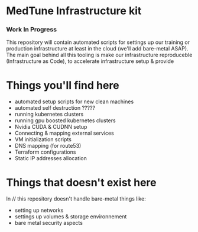 # MedTune Infrastructure kit

### Work In Progress

This repository will contain automated scripts for settings up our training or production infrastructure at least in the cloud (we'll add bare-metal ASAP). 
The main goal behind all this tooling is make our infrastructure reproduceble (Infrastructure as Code), to accelerate infrastructure setup & provide 

# Things you'll find here

- automated setup scripts for new clean machines
- automated self destruction ?????
- running kubernetes clusters
- running gpu boosted kubernetes clusters
- Nvidia CUDA & CUDNN setup
- Connecting & mapping external services
- VM initialization scripts
- DNS mapping (for route53)
- Terraform configurations
- Static IP addresses allocation

# Things that doesn't exist here

In // this repository doesn't handle bare-metal things like:
- setting up networks
- settings up volumes & storage environnement
- bare metal security aspects

